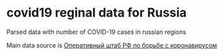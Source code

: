 # covid19 reginal data for Russia

Parsed data with number of COVID-19 cases in russian regions

Main data source is [Оперативный штаб РФ по борьбе с коронавирусом](https://стопкоронавирус.рф/)
